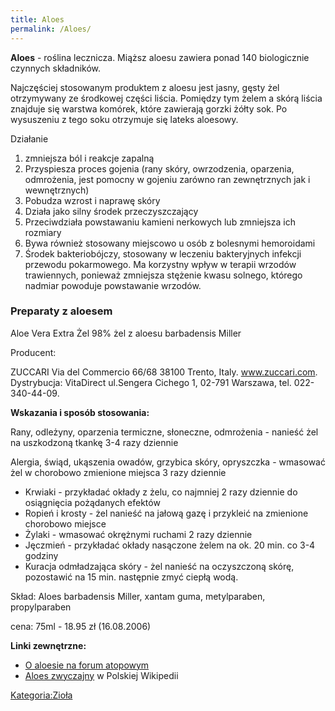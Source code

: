 ```yaml
---
title: Aloes
permalink: /Aloes/
---
```


**Aloes** - roślina lecznicza. Miąższ aloesu zawiera ponad 140 biologicznie czynnych składników.

Najczęściej stosowanym produktem z aloesu jest jasny, gęsty żel otrzymywany ze środkowej części liścia. Pomiędzy tym żelem a skórą liścia znajduje się warstwa komórek, które zawierają gorzki żółty sok. Po wysuszeniu z tego soku otrzymuje się lateks aloesowy.

Działanie

1.  zmniejsza ból i reakcje zapalną
2.  Przyspiesza proces gojenia (rany skóry, owrzodzenia, oparzenia, odmrożenia, jest pomocny w gojeniu zarówno ran zewnętrznych jak i wewnętrznych)
3.  Pobudza wzrost i naprawę skóry
4.  Działa jako silny środek przeczyszczający
5.  Przeciwdziała powstawaniu kamieni nerkowych lub zmniejsza ich rozmiary
6.  Bywa również stosowany miejscowo u osób z bolesnymi hemoroidami
7.  Środek bakteriobójczy, stosowany w leczeniu bakteryjnych infekcji przewodu pokarmowego. Ma korzystny wpływ w terapii wrzodów trawiennych, ponieważ zmniejsza stężenie kwasu solnego, którego nadmiar powoduje powstawanie wrzodów.

### Preparaty z aloesem

Aloe Vera Extra Żel 98% żel z aloesu barbadensis Miller

Producent:

ZUCCARI Via del Commercio 66/68 38100 Trento, Italy. www.zuccari.com. Dystrybucja: VitaDirect ul.Sengera Cichego 1, 02-791 Warszawa, tel. 022-340-44-09.

**Wskazania i sposób stosowania:**

Rany, odleżyny, oparzenia termiczne, słoneczne, odmrożenia - nanieść żel na uszkodzoną tkankę 3-4 razy dziennie

Alergia, świąd, ukąszenia owadów, grzybica skóry, opryszczka - wmasować żel w chorobowo zmienione miejsca 3 razy dziennie

-   Krwiaki - przykładać okłady z żelu, co najmniej 2 razy dziennie do osiągnięcia pożądanych efektów
-   Ropień i krosty - żel nanieść na jałową gazę i przykleić na zmienione chorobowo miejsce
-   Żylaki - wmasować okrężnymi ruchami 2 razy dziennie
-   Jęczmień - przykładać okłady nasączone żelem na ok. 20 min. co 3-4 godziny
-   Kuracja odmładzająca skóry - żel nanieść na oczyszczoną skórę, pozostawić na 15 min. następnie zmyć ciepłą wodą.

Skład: Aloes barbadensis Miller, xantam guma, metylparaben, propylparaben

cena: 75ml - 18.95 zł (16.08.2006)

**Linki zewnętrzne:**

-   [O aloesie na forum atopowym](https://www.atopowe.pl/forum/viewtopic.php?f=10&t=5586)
-   [Aloes zwyczajny](/atopedia/wikipedia:Aloes_zwyczajny "wikilink") w Polskiej Wikipedii

[Kategoria:Zioła](/atopedia/Kategoria:Zioła "wikilink")